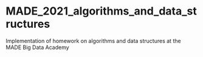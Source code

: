# MADE_2021_algorithms_and_data_structures
Implementation of homework on algorithms and data structures at the MADE Big Data Academy
